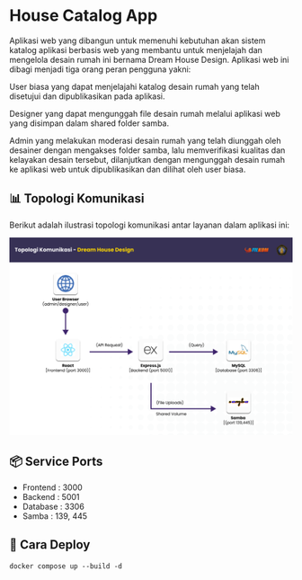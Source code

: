 # House Catalog App

Aplikasi web yang dibangun untuk memenuhi kebutuhan akan sistem katalog aplikasi berbasis web yang membantu untuk menjelajah dan mengelola desain rumah ini bernama Dream House Design. Aplikasi web ini dibagi menjadi tiga orang peran pengguna yakni:

User biasa yang dapat menjelajahi katalog desain rumah yang telah disetujui dan dipublikasikan pada aplikasi.

Designer yang dapat mengunggah file desain rumah melalui aplikasi web yang disimpan dalam shared folder samba.

Admin yang melakukan moderasi desain rumah yang telah diunggah oleh desainer dengan mengakses folder samba, lalu memverifikasi kualitas dan kelayakan desain tersebut, dilanjutkan dengan mengunggah desain rumah ke aplikasi web untuk dipublikasikan dan dilihat oleh user biasa.


## 📊 Topologi Komunikasi

Berikut adalah ilustrasi topologi komunikasi antar layanan dalam aplikasi ini:


![image](https://github.com/lidwinae/dream-house-design/blob/main/diagram/Topologi%20Komunikasi%202.png) 

## 📦 Service Ports

- Frontend : 3000
- Backend  : 5001
- Database : 3306
- Samba    : 139, 445

## 🚀 Cara Deploy

```bash
docker compose up --build -d
